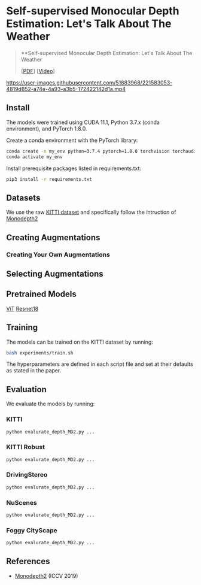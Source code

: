 # Self-supervised Monocular Depth Estimation: Let's Talk About The Weather


 >**Self-supervised Monocular Depth Estimation: Let's Talk About The Weather
 >
 >[[PDF](LINK)] [[Video](LINK)]



https://user-images.githubusercontent.com/51883968/221583053-4819d852-a74e-4a93-a3b5-172422142d1a.mp4


## Install

The models were trained using CUDA 11.1, Python 3.7.x (conda environment), and PyTorch 1.8.0.

Create a conda environment with the PyTorch library:

```bash
conda create -n my_env python=3.7.4 pytorch=1.8.0 torchvision torchaudio cudatoolkit=11.1 -c pytorch -c nvidia
conda activate my_env
```

Install prerequisite packages listed in requirements.txt:

```bash
pip3 install -r requirements.txt
```

## Datasets

We use the raw [KITTI dataset](http://www.cvlibs.net/download.php?file=raw_data_downloader.zip) and specifically follow the intruction of [Monodepth2](https://github.com/nianticlabs/monodepth2)

## Creating Augmentations


### Creating Your Own Augmentations


## Selecting Augmentations


## Pretrained Models

[ViT]([https://drive.google.com/drive/folders/1xY7n3kNhpoy1VM4ohmHYN1Oc_SVWwAWY?usp=sharing](https://drive.google.com/drive/folders/1oKT2oAPp-7altFTvPKR2d7FdgXN9xMG3?usp=sharing))
[Resnet18]([https://drive.google.com/drive/folders/1xY7n3kNhpoy1VM4ohmHYN1Oc_SVWwAWY?usp=sharing](https://drive.google.com/drive/folders/1QSHZjOk6Ufw52BGjJmuxV7PJQNisH5Kk?usp=sharing))

## Training

The models can be trained on the KITTI dataset by running: 

```bash
bash experiments/train.sh
```

The hyperparameters are defined in each script file and set at their defaults as stated in the paper.


## Evaluation
We evaluate the models by running:


### KITTI 

```bash
python evalurate_depth_MD2.py ...
```

### KITTI Robust

```bash
python evalurate_depth_MD2.py ...
```

### DrivingStereo 

```bash
python evalurate_depth_MD2.py ...
```

### NuScenes 

```bash
python evalurate_depth_MD2.py ...
```

### Foggy CityScape 

```bash
python evalurate_depth_MD2.py ...
```


## References

* [Monodepth2](https://github.com/nianticlabs/monodepth2) (ICCV 2019)


